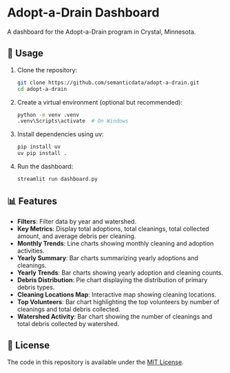 # Adopt-a-Drain Dashboard

A dashboard for the Adopt-a-Drain program in Crystal, Minnesota.

## 🚀 Usage

1. Clone the repository:

    ```bash
    git clone https://github.com/semanticdata/adopt-a-drain.git
    cd adopt-a-drain
    ```

2. Create a virtual environment (optional but recommended):

    ```bash
    python -m venv .venv
    .venv\Scripts\activate  # On Windows
    ```

3. Install dependencies using uv:

    ```bash
    pip install uv
    uv pip install .
    ```

4. Run the dashboard:

    ```bash
    streamlit run dashboard.py
    ```

## 📊 Features

- **Filters**: Filter data by year and watershed.
- **Key Metrics**: Display total adoptions, total cleanings, total collected amount, and average debris per cleaning.
- **Monthly Trends**: Line charts showing monthly cleaning and adoption activities.
- **Yearly Summary**: Bar charts summarizing yearly adoptions and cleanings.
- **Yearly Trends**: Bar charts showing yearly adoption and cleaning counts.
- **Debris Distribution**: Pie chart displaying the distribution of primary debris types.
- **Cleaning Locations Map**: Interactive map showing cleaning locations.
- **Top Volunteers**: Bar chart highlighting the top volunteers by number of cleanings and total debris collected.
- **Watershed Activity**: Bar chart showing the number of cleanings and total debris collected by watershed.

## 📜 License

The code in this repository is available under the [MIT License](LICENSE).
